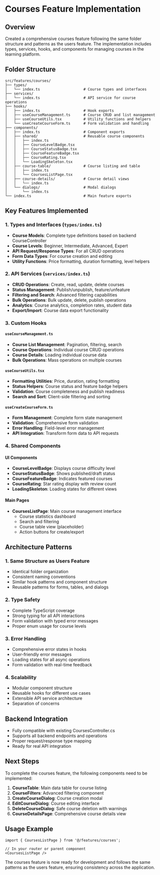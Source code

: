 # Courses Feature Implementation

## Overview
Created a comprehensive courses feature following the same folder structure and patterns as the users feature. The implementation includes types, services, hooks, and components for managing courses in the learning platform.

## Folder Structure
```
src/features/courses/
├── types/
│   └── index.ts                    # Course types and interfaces
├── services/
│   └── index.ts                    # API service for course operations
├── hooks/
│   ├── index.ts                    # Hook exports
│   ├── useCourseManagement.ts      # Course CRUD and list management
│   ├── useCourseUtils.tsx          # Utility functions and helpers
│   └── useCreateCourseForm.ts      # Form validation and handling
├── components/
│   ├── index.ts                    # Component exports
│   ├── shared/                     # Reusable course components
│   │   ├── index.ts
│   │   ├── CourseLevelBadge.tsx
│   │   ├── CourseStatusBadge.tsx
│   │   ├── CourseFeatureBadge.tsx
│   │   ├── CourseRating.tsx
│   │   └── LoadingSkeleton.tsx
│   ├── course-table/               # Course listing and table
│   │   ├── index.ts
│   │   └── CoursesListPage.tsx
│   ├── course-details/             # Course detail views
│   │   └── index.ts
│   └── dialogs/                    # Modal dialogs
│       └── index.ts
└── index.ts                        # Main feature exports
```

## Key Features Implemented

### 1. Types and Interfaces (`types/index.ts`)
- **Course Models**: Complete type definitions based on backend CourseController
- **Course Levels**: Beginner, Intermediate, Advanced, Expert
- **API Request/Response Types**: For all CRUD operations
- **Form Data Types**: For course creation and editing
- **Utility Functions**: Price formatting, duration formatting, level helpers

### 2. API Services (`services/index.ts`)
- **CRUD Operations**: Create, read, update, delete courses
- **Status Management**: Publish/unpublish, feature/unfeature
- **Filtering and Search**: Advanced filtering capabilities
- **Bulk Operations**: Bulk update, delete, publish operations
- **Analytics**: Course analytics, completion rates, student data
- **Export/Import**: Course data export functionality

### 3. Custom Hooks

#### `useCourseManagement.ts`
- **Course List Management**: Pagination, filtering, search
- **Course Operations**: Individual course CRUD operations
- **Course Details**: Loading individual course data
- **Bulk Operations**: Mass operations on multiple courses

#### `useCourseUtils.tsx`
- **Formatting Utilities**: Price, duration, rating formatting
- **Status Helpers**: Course status and feature badge helpers
- **Validation**: Course completeness and publish readiness
- **Search and Sort**: Client-side filtering and sorting

#### `useCreateCourseForm.ts`
- **Form Management**: Complete form state management
- **Validation**: Comprehensive form validation
- **Error Handling**: Field-level error management
- **API Integration**: Transform form data to API requests

### 4. Shared Components

#### UI Components
- **CourseLevelBadge**: Displays course difficulty level
- **CourseStatusBadge**: Shows published/draft status
- **CourseFeatureBadge**: Indicates featured courses
- **CourseRating**: Star rating display with review count
- **LoadingSkeleton**: Loading states for different views

#### Main Pages
- **CoursesListPage**: Main course management interface
  - Course statistics dashboard
  - Search and filtering
  - Course table view (placeholder)
  - Action buttons for create/export

## Architecture Patterns

### 1. Same Structure as Users Feature
- Identical folder organization
- Consistent naming conventions
- Similar hook patterns and component structure
- Reusable patterns for forms, tables, and dialogs

### 2. Type Safety
- Complete TypeScript coverage
- Strong typing for all API interactions
- Form validation with typed error messages
- Proper enum usage for course levels

### 3. Error Handling
- Comprehensive error states in hooks
- User-friendly error messages
- Loading states for all async operations
- Form validation with real-time feedback

### 4. Scalability
- Modular component structure
- Reusable hooks for different use cases
- Extensible API service architecture
- Separation of concerns

## Backend Integration
- Fully compatible with existing CoursesController.cs
- Supports all backend endpoints and operations
- Proper request/response type mapping
- Ready for real API integration

## Next Steps
To complete the courses feature, the following components need to be implemented:

1. **CourseTable**: Main data table for course listing
2. **CourseFilters**: Advanced filtering component
3. **CreateCourseDialog**: Course creation modal
4. **EditCourseDialog**: Course editing interface
5. **DeleteCourseDialog**: Safe course deletion with warnings
6. **CourseDetailsPage**: Comprehensive course details view

## Usage Example
```tsx
import { CoursesListPage } from '@/features/courses';

// In your router or parent component
<CoursesListPage />
```

The courses feature is now ready for development and follows the same patterns as the users feature, ensuring consistency across the application.
